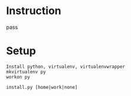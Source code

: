 
# Instruction
pass

# Setup
    Install python, virtualenv, virtualenvwrapper
    mkvirtualenv py
    workon py

    install.py [home|work|none]


